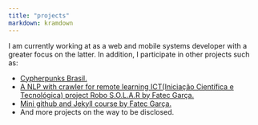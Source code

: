 ```yaml
---
title: "projects"
markdown: kramdown
---
```


I am currently working at as a web and mobile systems developer with a greater focus on the latter. In addition, I participate in other projects such as:

<ul>
<li><a href="https://github.com/cypherpunksbr/cypherpunks.com.br" target="_blank">Cypherpunks Brasil.</a></li>
<li><a href="http://fatecgarca.edu.br/uploads/documentos/ict/jornada/jornada4_anais.pdf" target="_blank">A NLP with crawler for remote learning ICT(Iniciação Científica e Tecnológica) project Robo S.O.L.A.R by Fatec Garça.</a></li>
<li><a href="http://fatecgarca.edu.br/ewinds/index.php?subeventos=sub191003134454" target="_blank">Mini github and Jekyll course by Fatec Garça.</a></li>
<li>And more projects on the way to be disclosed.</li>
</ul>
